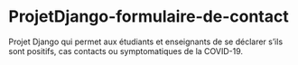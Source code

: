 # ProjetDjango-formulaire-de-contact
Projet Django qui permet aux étudiants et enseignants de se déclarer s’ils sont positifs, cas contacts ou symptomatiques de la COVID-19.
